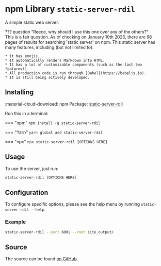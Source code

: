 # npm Library `static-server-rdil`

A simple static web server.

<!-- prettier-ignore-start -->
??? question "Reece, why should I use this one over any of the others?"
    This is a fair question. As of checking on January 10th 2020, there
    are 68 pages of results for searching 'static server' on npm. This
    static server has many features, including (but not limited to):

    * It has emojis.
    * It automatically renders Markdown into HTML.
    * It has a lot of customizable components (such as the last two features!).
    * All production code is run through [Babel](https://babeljs.io).
    * It is still being actively developed.

## Installing

:material-cloud-download: npm Package: [static-server-rdil](https://npmjs.com/package/static-server-rdil)

Run this in a terminal:

=== "npm"
    `npm install -g static-server-rdil`

=== "Yarn"
    `yarn global add static-server-rdil`

=== "npx"
    `npx static-server-rdil [OPTIONS HERE]`

<!-- prettier-ignore-end -->

## Usage

To use the server, just run:

```bash
static-server-rdil [OPTIONS HERE]
```

## Configuration

To configure specific options, please see the help menu by running `static-server-rdil --help`.

### Example

```bash
static-server-rdil --port 6001 --root site_output/
```

## Source

The source can be found [on GitHub](https://github.com/rdilweb/static-server).
